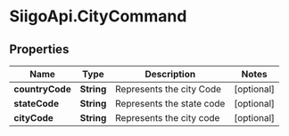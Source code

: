 # SiigoApi.CityCommand

## Properties

Name | Type | Description | Notes
------------ | ------------- | ------------- | -------------
**countryCode** | **String** | Represents the city Code | [optional] 
**stateCode** | **String** | Represents the state code | [optional] 
**cityCode** | **String** | Represents the city code | [optional] 


